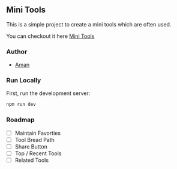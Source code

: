 ## Mini Tools

This is a simple project to create a mini tools which are often used.

You can checkout it here [Mini Tools](https://tools.amankumar.ai/)

### Author 

- [Aman](https://amankumar.ai)

### Run Locally

First, run the development server:

```bash
npm run dev
```

### Roadmap

- [ ] Maintain Favorties
- [ ] Tool Bread Path
- [ ] Share Button
- [ ] Top / Recent Tools
- [ ] Related Tools
